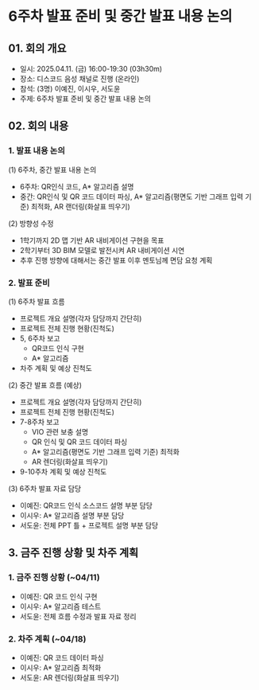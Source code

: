 # 6주차 발표 준비 및 중간 발표 내용 논의
## 01. 회의 개요
- 일시: 2025.04.11. (금) 16:00-19:30 (03h30m)
- 장소: 디스코드 음성 채널로 진행 (온라인)
- 참석: (3명) 이예진, 이시우, 서도윤
- 주제: 6주차 발표 준비 및 중간 발표 내용 논의

## 02. 회의 내용
### 1. 발표 내용 논의 
(1) 6주차, 중간 발표 내용 논의
- 6주차: QR인식 코드, A* 알고리즘 설명
- 중간: QR인식 및 QR 코드 데이터 파싱, A* 알고리즘(평면도 기반 그래프 입력 기준) 최적화, AR 랜더링(화살표 띄우기)

(2) 방향성 수정
- 1학기까지 2D 맵 기반 AR 내비게이션 구현을 목표
- 2학기부터 3D BIM 모델로 발전시켜 AR 내비게이션 시연
- 추후 진행 방향에 대해서는 중간 발표 이후 멘토님께 면담 요청 계획   

### 2. 발표 준비   
(1) 6주차 발표 흐름
- 프로젝트 개요 설명(각자 담당까지 간단히)
- 프로젝트 전체 진행 현황(진척도)
- 5, 6주차 보고
    - QR코드 인식 구현
    - A* 알고리즘
- 차주 계획 및 예상 진척도   

(2) 중간 발표 흐름 (예상)
- 프로젝트 개요 설명(각자 담당까지 간단히)
- 프로젝트 전체 진행 현황(진척도)
- 7-8주차 보고
    - VIO 관련 보충 설명
    - QR 인식 및 QR 코드 데이터 파싱
    - A* 알고리즘(평면도 기반 그래프 입력 기준) 최적화
    - AR 렌더링(화살표 띄우기)
- 9-10주차 계획 및 예상 진척도

(3) 6주차 발표 자료 담당
- 이예진: QR코드 인식 소스코드 설명 부분 담당
- 이시우: A* 알고리즘 설명 부분 담당
- 서도윤: 전체 PPT 틀 + 프로젝트 설명 부분 담당

## 3. 금주 진행 상황 및 차주 계획
### 1. 금주 진행 상황 (~04/11)
- 이예진: QR 코드 인식 구현
- 이시우: A* 알고리즘 테스트
- 서도윤: 전체 흐름 수정과 발표 자료 정리

### 2. 차주 계획 (~04/18)
- 이예진: QR 코드 데이터 파싱
- 이시우: A* 알고리즘 최적화
- 서도윤: AR 렌더링(화살표 띄우기)
